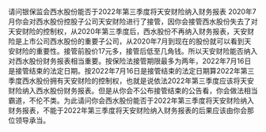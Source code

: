 请问银保监会西水股份能否于2022年第三季度将天安财险纳入财务报表
2020年7月你会对西水股份控股子公司天安财险进行了接管，因你会接管西水股份失去了对天安财险的控制权，从2020年第三季度后，西水股份不再纳入财务报表，天安财险是上市公司西水股份的重要子公司，从2020年7月到现在的股份就可以看到天安财险的重要性。接管前股价17元多，接管后低至几角钱。所以天安财险能否纳入对西水股份财务报表相当重要。按保险法接管期限最多为两年，2022年7月16日是接管结束的法定日期。按2022年7月16日是接管结束的法定日期算2022年第三季度西水股份拥有天安财险的控制权，也就是说依法2022年第三季度应该将天安财险纳入西水股份财务报表。但是从你会不公布接管结束的公告看，你会做法相当霸道，不伦不类。为此请问你会西水股份能否于2022年第三季度将天安财险纳入财务报表，不能于2022年第三季度将天安财险纳入财务报表的后果应该由你会那位领导承当。
